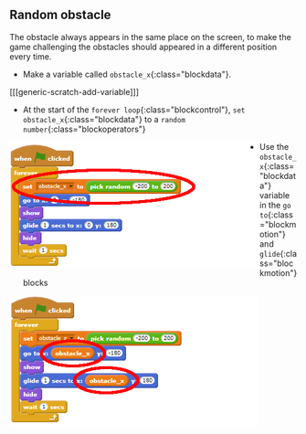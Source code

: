 ## Random obstacle

The obstacle always appears in the same place on the screen, to make the game challenging the obstacles should appeared in a different position every time.

+ Make a variable called `obstacle_x`{:class="blockdata"}.

[[[generic-scratch-add-variable]]]

+ At the start of the `forever loop`{:class="blockcontrol"}, `set obstacle_x`{:class="blockdata"} to a `random number`{:class="blockoperators"}

<img align="left" alt="obstacle code set variable" src="images/obstacle_code1.png" />

+ Use the `obstacle_x`{:class="blockdata"} variable in the `go to`{:class="blockmotion"} and `glide`{:class="blockmotion"} blocks

![obstacle code use variable](images/obstacle_code2.png)
